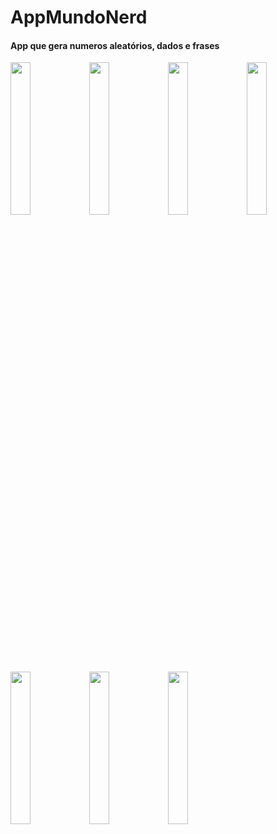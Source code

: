 # AppMundoNerd

#### App que gera numeros aleatórios, dados e frases

<img src="https://user-images.githubusercontent.com/72177982/120486955-e84a8380-c38b-11eb-92f5-8bc660a77886.jpg" width="25%"><img src="https://user-images.githubusercontent.com/72177982/120486952-e7195680-c38b-11eb-9feb-6c92d891f7f5.jpg" width="25%"><img src="https://user-images.githubusercontent.com/72177982/120486891-d9fc6780-c38b-11eb-95cf-5d865ada36a7.jpg" width="25%"><img src="https://user-images.githubusercontent.com/72177982/120486939-e41e6600-c38b-11eb-9bcb-3266489ac4ff.jpg" width="25%">
<img src="https://user-images.githubusercontent.com/72177982/120486954-e84a8380-c38b-11eb-89d4-aff138368986.jpg" width="25%"><img src="https://user-images.githubusercontent.com/72177982/120486921-dec11b80-c38b-11eb-95b9-a6ff3eb44b0a.jpg" width="25%"><img src="https://user-images.githubusercontent.com/72177982/120486912-dd8fee80-c38b-11eb-9230-abd2820025da.jpg" width="25%">
